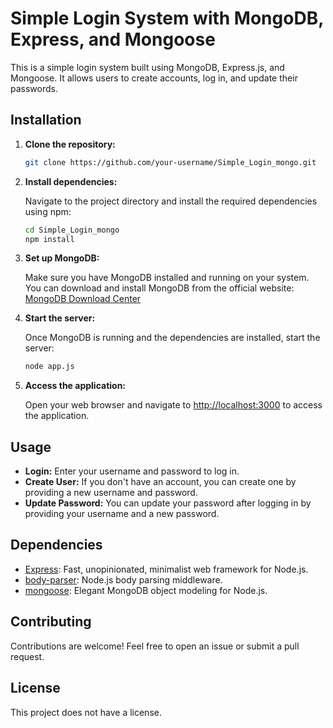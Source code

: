 # Simple Login System with MongoDB, Express, and Mongoose

This is a simple login system built using MongoDB, Express.js, and Mongoose. It allows users to create accounts, log in, and update their passwords.

## Installation

1. **Clone the repository:**

   ```bash
   git clone https://github.com/your-username/Simple_Login_mongo.git
   ```

2. **Install dependencies:**

   Navigate to the project directory and install the required dependencies using npm:

   ```bash
   cd Simple_Login_mongo
   npm install
   ```

3. **Set up MongoDB:**

   Make sure you have MongoDB installed and running on your system. You can download and install MongoDB from the official website: [MongoDB Download Center](https://www.mongodb.com/try/download/community)

4. **Start the server:**

   Once MongoDB is running and the dependencies are installed, start the server:

   ```bash
   node app.js
   ```

5. **Access the application:**

   Open your web browser and navigate to [http://localhost:3000](http://localhost:3000) to access the application.

## Usage

- **Login:** Enter your username and password to log in.
- **Create User:** If you don't have an account, you can create one by providing a new username and password.
- **Update Password:** You can update your password after logging in by providing your username and a new password.

## Dependencies

- [Express](https://expressjs.com/): Fast, unopinionated, minimalist web framework for Node.js.
- [body-parser](https://www.npmjs.com/package/body-parser): Node.js body parsing middleware.
- [mongoose](https://mongoosejs.com/): Elegant MongoDB object modeling for Node.js.

## Contributing

Contributions are welcome! Feel free to open an issue or submit a pull request.

## License

This project does not have a license.
